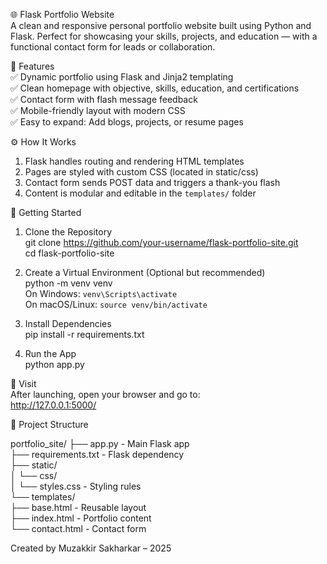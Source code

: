🌐 Flask Portfolio Website  
A clean and responsive personal portfolio website built using Python and Flask. Perfect for showcasing your skills, projects, and education — with a functional contact form for leads or collaboration.

📌 Features  
✅ Dynamic portfolio using Flask and Jinja2 templating  
✅ Clean homepage with objective, skills, education, and certifications  
✅ Contact form with flash message feedback  
✅ Mobile-friendly layout with modern CSS  
✅ Easy to expand: Add blogs, projects, or resume pages

⚙️ How It Works  
1. Flask handles routing and rendering HTML templates  
2. Pages are styled with custom CSS (located in static/css)  
3. Contact form sends POST data and triggers a thank-you flash  
4. Content is modular and editable in the `templates/` folder

🚀 Getting Started

1. Clone the Repository  
   git clone https://github.com/your-username/flask-portfolio-site.git  
   cd flask-portfolio-site

2. Create a Virtual Environment (Optional but recommended)  
   python -m venv venv  
   On Windows: `venv\Scripts\activate`  
   On macOS/Linux: `source venv/bin/activate`

3. Install Dependencies  
   pip install -r requirements.txt

4. Run the App  
   python app.py

🔗 Visit  
After launching, open your browser and go to:  
http://127.0.0.1:5000/

📁 Project Structure

portfolio_site/
├── app.py                  - Main Flask app  
├── requirements.txt        - Flask dependency  
├── static/  
│   └── css/  
│       └── styles.css      - Styling rules  
└── templates/  
    ├── base.html           - Reusable layout  
    ├── index.html          - Portfolio content  
    └── contact.html        - Contact form



Created by Muzakkir Sakharkar – 2025
